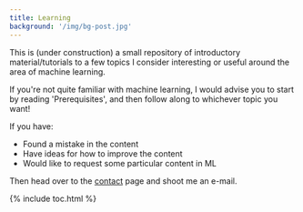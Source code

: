 ```yaml
---
title: Learning
background: '/img/bg-post.jpg'
---
```


This is (under construction) a small repository of introductory material/tutorials to a few topics I consider interesting or useful around the area of machine learning.

If you're not quite familiar with machine learning, I would advise you to start by reading 'Prerequisites', and then follow along to whichever topic you want!

If you have:
- Found a mistake in the content
- Have ideas for how to improve the content
- Would like to request some particular content in ML

Then head over to the [contact](/contact) page and shoot me an e-mail.

{% include toc.html %}
